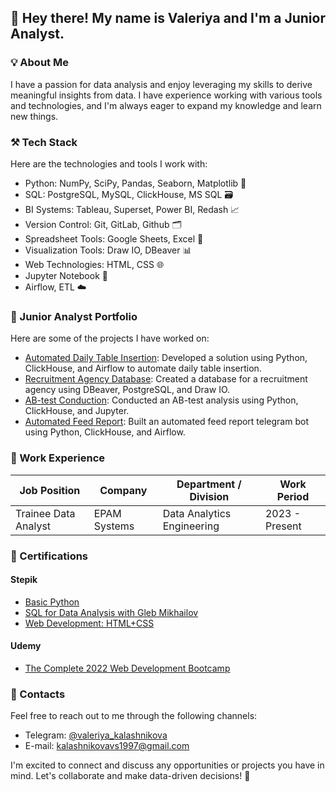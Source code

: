 ## 👋 Hey there! My name is Valeriya and I'm a Junior Analyst.

### 💡 About Me
I have a passion for data analysis and enjoy leveraging my skills to derive meaningful insights from data. I have experience working with various tools and technologies, and I'm always eager to expand my knowledge and learn new things.

### ⚒️ Tech Stack
Here are the technologies and tools I work with:

- Python: NumPy, SciPy, Pandas, Seaborn, Matplotlib 🐍
- SQL: PostgreSQL, MySQL, ClickHouse, MS SQL 🗃️
- BI Systems: Tableau, Superset, Power BI, Redash 📈
- Version Control: Git, GitLab, Github 🗂️
- Spreadsheet Tools: Google Sheets, Excel 📝
- Visualization Tools: Draw IO, DBeaver 📊
- Web Technologies: HTML, CSS 🌐
- Jupyter Notebook 📓
- Airflow, ETL ☁️

### 📁 Junior Analyst Portfolio
Here are some of the projects I have worked on:

- [Automated Daily Table Insertion](https://github.com/val-ks/DAG_daily_table_insertion): Developed a solution using Python, ClickHouse, and Airflow to automate daily table insertion.
- [Recruitment Agency Database](https://github.com/val-ks/recruitment_agency_database): Created a database for a recruitment agency using DBeaver, PostgreSQL, and Draw IO.
- [AB-test Conduction](https://github.com/val-ks/AB-test): Conducted an AB-test analysis using Python, ClickHouse, and Jupyter.
- [Automated Feed Report](https://github.com/val-ks/feed_report): Built an automated feed report telegram bot using Python, ClickHouse, and Airflow.

### 👔 Work Experience
| Job Position         | Company          | Department / Division       | Work Period       |
|----------------------|------------------|-----------------------------|-------------------|
| Trainee Data Analyst | EPAM Systems     | Data Analytics Engineering | 2023 - Present |

### 📜 Certifications
#### Stepik
- [Basic Python](https://stepik.org/cert/1551586)
- [SQL for Data Analysis with Gleb Mikhailov](https://stepik.org/cert/2067372)
- [Web Development: HTML+CSS](https://stepik.org/cert/910729)

#### Udemy
- [The Complete 2022 Web Development Bootcamp](https://www.udemy.com/certificate/UC-0a1ccb32-8475-4423-b499-4933f8eb35e1/)

### 💬 Contacts
Feel free to reach out to me through the following channels:

- Telegram: [@valeriya_kalashnikova](https://t.me/valeriya_kalashnikova)
- E-mail: [kalashnikovavs1997@gmail.com](mailto:kalashnikovavs1997@gmail.com)

I'm excited to connect and discuss any opportunities or projects you have in mind. Let's collaborate and make data-driven decisions! 🤝



